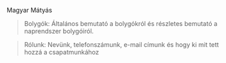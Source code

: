 Magyar Mátyás
>Bolygók:
Általános bemutató a bolygókról és részletes bemutató a naprendszer bolygóiról. 

>Rólunk:
Nevünk, telefonszámunk, e-mail címunk és hogy ki mit tett hozzá a csapatmunkához